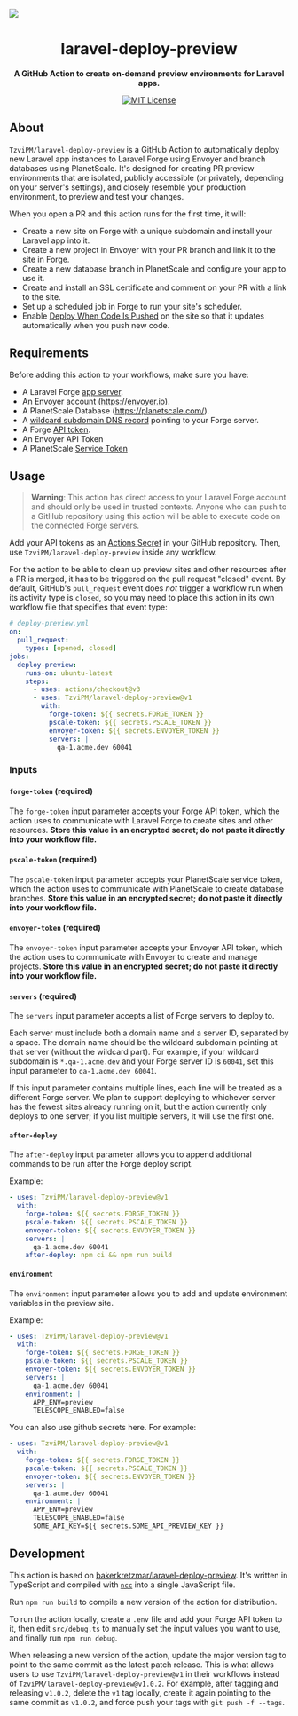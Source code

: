 ![](/banner.png)

<h1 align="center">laravel-deploy-preview</h1>

<p align="center">
    <strong>A GitHub Action to create on-demand preview environments for Laravel apps.</strong>
</p>

<p align="center">
    <!-- TODO test status -->
    <a href="https://github.com/TzviPM/laravel-deploy-preview/blob/main/LICENSE"><img src="https://img.shields.io/badge/license-MIT-darkcyan.svg" alt="MIT License"></a>
</p>

## About

`TzviPM/laravel-deploy-preview` is a GitHub Action to automatically deploy new Laravel app instances to Laravel Forge using Envoyer and branch databases using PlanetScale. It's designed for creating PR preview environments that are isolated, publicly accessible (or privately, depending on your server's settings), and closely resemble your production environment, to preview and test your changes.

When you open a PR and this action runs for the first time, it will:

- Create a new site on Forge with a unique subdomain and install your Laravel app into it.
- Create a new project in Envoyer with your PR branch and link it to the site in Forge.
- Create a new database branch in PlanetScale and configure your app to use it.
- Create and install an SSL certificate and comment on your PR with a link to the site.
- Set up a scheduled job in Forge to run your site's scheduler.
- Enable [Deploy When Code Is Pushed](https://docs.envoyer.io/projects/management.html#source-control) on the site so that it updates automatically when you push new code.

## Requirements

Before adding this action to your workflows, make sure you have:

- A Laravel Forge [app server](https://forge.laravel.com/docs/1.0/servers/types.html#app-servers).
- An Envoyer account (https://envoyer.io).
- A PlanetScale Database (https://planetscale.com/).
- A [wildcard subdomain DNS record](https://en.wikipedia.org/wiki/Wildcard_DNS_record) pointing to your Forge server.
- A Forge [API token](https://forge.laravel.com/docs/1.0/accounts/api.html#create-api-token).
- An Envoyer API Token
- A PlanetScale [Service Token](https://api-docs.planetscale.com/reference/service-tokens#creating-a-service-token)

## Usage

> **Warning**: This action has direct access to your Laravel Forge account and should only be used in trusted contexts. Anyone who can push to a GitHub repository using this action will be able to execute code on the connected Forge servers.

Add your API tokens as an [Actions Secret](https://docs.github.com/en/actions/security-guides/encrypted-secrets#creating-encrypted-secrets-for-a-repository) in your GitHub repository. Then, use `TzviPM/laravel-deploy-preview` inside any workflow.

For the action to be able to clean up preview sites and other resources after a PR is merged, it has to be triggered on the pull request "closed" event. By default, GitHub's `pull_request` event does _not_ trigger a workflow run when its activity type is `closed`, so you may need to place this action in its own workflow file that specifies that event type:

```yaml
# deploy-preview.yml
on:
  pull_request:
    types: [opened, closed]
jobs:
  deploy-preview:
    runs-on: ubuntu-latest
    steps:
      - uses: actions/checkout@v3
      - uses: TzviPM/laravel-deploy-preview@v1
        with:
          forge-token: ${{ secrets.FORGE_TOKEN }}
          pscale-token: ${{ secrets.PSCALE_TOKEN }}
          envoyer-token: ${{ secrets.ENVOYER_TOKEN }}
          servers: |
            qa-1.acme.dev 60041
```

### Inputs

#### `forge-token` (required)

The `forge-token` input parameter accepts your Forge API token, which the action uses to communicate with Laravel Forge to create sites and other resources. **Store this value in an encrypted secret; do not paste it directly into your workflow file.**

#### `pscale-token` (required)

The `pscale-token` input parameter accepts your PlanetScale service token, which the action uses to communicate with PlanetScale to create database branches. **Store this value in an encrypted secret; do not paste it directly into your workflow file.**

#### `envoyer-token` (required)

The `envoyer-token` input parameter accepts your Envoyer API token, which the action uses to communicate with Envoyer to create and manage projects. **Store this value in an encrypted secret; do not paste it directly into your workflow file.**

#### `servers` (required)

The `servers` input parameter accepts a list of Forge servers to deploy to.

Each server must include both a domain name and a server ID, separated by a space. The domain name should be the wildcard subdomain pointing at that server (without the wildcard part). For example, if your wildcard subdomain is `*.qa-1.acme.dev` and your Forge server ID is `60041`, set this input parameter to `qa-1.acme.dev 60041`.

If this input parameter contains multiple lines, each line will be treated as a different Forge server. We plan to support deploying to whichever server has the fewest sites already running on it, but the action currently only deploys to one server; if you list multiple servers, it will use the first one.

#### `after-deploy`

The `after-deploy` input parameter allows you to append additional commands to be run after the Forge deploy script.

Example:

```yaml
- uses: TzviPM/laravel-deploy-preview@v1
  with:
    forge-token: ${{ secrets.FORGE_TOKEN }}
    pscale-token: ${{ secrets.PSCALE_TOKEN }}
    envoyer-token: ${{ secrets.ENVOYER_TOKEN }}
    servers: |
      qa-1.acme.dev 60041
    after-deploy: npm ci && npm run build
```

#### `environment`

The `environment` input parameter allows you to add and update environment variables in the preview site.

Example:

```yaml
- uses: TzviPM/laravel-deploy-preview@v1
  with:
    forge-token: ${{ secrets.FORGE_TOKEN }}
    pscale-token: ${{ secrets.PSCALE_TOKEN }}
    envoyer-token: ${{ secrets.ENVOYER_TOKEN }}
    servers: |
      qa-1.acme.dev 60041
    environment: |
      APP_ENV=preview
      TELESCOPE_ENABLED=false
```

You can also use github secrets here. For example:

```yaml
- uses: TzviPM/laravel-deploy-preview@v1
  with:
    forge-token: ${{ secrets.FORGE_TOKEN }}
    pscale-token: ${{ secrets.PSCALE_TOKEN }}
    envoyer-token: ${{ secrets.ENVOYER_TOKEN }}
    servers: |
      qa-1.acme.dev 60041
    environment: |
      APP_ENV=preview
      TELESCOPE_ENABLED=false
      SOME_API_KEY=${{ secrets.SOME_API_PREVIEW_KEY }}
```

## Development

This action is based on [bakerkretzmar/laravel-deploy-preview](https://github.com/bakerkretzmar/laravel-deploy-preview). It's written in TypeScript and compiled with [`ncc`](https://github.com/vercel/ncc) into a single JavaScript file.

Run `npm run build` to compile a new version of the action for distribution.

To run the action locally, create a `.env` file and add your Forge API token to it, then edit `src/debug.ts` to manually set the input values you want to use, and finally run `npm run debug`.

When releasing a new version of the action, update the major version tag to point to the same commit as the latest patch release. This is what allows users to use `TzviPM/laravel-deploy-preview@v1` in their workflows instead of `TzviPM/laravel-deploy-preview@v1.0.2`. For example, after tagging and releasing `v1.0.2`, delete the `v1` tag locally, create it again pointing to the same commit as `v1.0.2`, and force push your tags with `git push -f --tags`.
